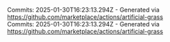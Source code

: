 Commits: 2025-01-30T16:23:13.294Z - Generated via https://github.com/marketplace/actions/artificial-grass
<br>
Commits: 2025-01-30T16:23:13.294Z - Generated via https://github.com/marketplace/actions/artificial-grass
<br>
